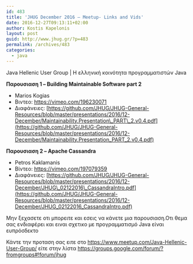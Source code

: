 ```yaml
---
id: 483
title: 'JHUG December 2016 – Meetup- Links and Vids'
date: 2016-12-27T09:13:11+02:00
author: Kostis Kapelonis
layout: post
guid: http://www.jhug.gr/?p=483
permalink: /archives/483
categories:
  - java
---
```

Java Hellenic User Group | Η ελληνική κοινότητα προγραμματιστών Java

**Παρουσιαση 1 – Building Maintainable Software part 2**

  * Marios Kogias
  * Βιντεο: <https://vimeo.com/196230071>
  * Διαφάνειες: [https://github.com/JHUG/JHUG-General-Resources/blob/master/presentations/2016/12-December/Maintainability.Presentation\_PART\_2.v0.4.pdf](https://github.com/JHUG/JHUG-General-Resources/blob/master/presentations/2016/12-December/Maintainability.Presentation_PART_2.v0.4.pdf)

**Παρουσιαση 2 – Apache Cassandra**

  * Petros Kaklamanis
  * Βίντεο: <https://vimeo.com/197079359>
  * Διαφάνειες: [https://github.com/JHUG/JHUG-General-Resources/blob/master/presentations/2016/12-December/JHUG\_02122016\_CassandraIntro.pdf](https://github.com/JHUG/JHUG-General-Resources/blob/master/presentations/2016/12-December/JHUG_02122016_CassandraIntro.pdf)

Μην ξεχασετε οτι μπορειτε και εσεις να κάνετε μια παρουσιαση.Οτι θεμα σας ενδιαφέρει και ειναι σχετικο με προγραμματισμό Java είναι ευπρόσδεκτο

Κάντε την προταση σας ειτε στο <https://www.meetup.com/Java-Hellenic-User-Group/> είτε στην λίστα <https://groups.google.com/forum/?fromgroups#!forum/jhug>